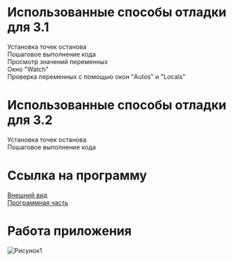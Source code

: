 # Использованные способы отладки для 3.1
Установка точек останова
<br>Пошаговое выполнение кода
<br>Просмотр значений переменных
<br>Окно "Watch"
<br>Проверка переменных с помощью окон "Autos" и "Locals"

# Использованные способы отладки для 3.2
Установка точек останова
<br>Пошаговое выполнение кода

# Ссылка на программу
[Внешний вид](https://github.com/Miriannachka/Pr-3_Lyulina_522/blob/master/WpfApp1/MainWindow.xaml)
<br>[Программная часть](https://github.com/Miriannachka/Pr-3_Lyulina_522/blob/master/WpfApp1/MainWindow.xaml.cs)

# Работа приложения
![Рисунок1](https://github.com/user-attachments/assets/e8a86ba6-a107-420e-8880-3783c2e71355)
